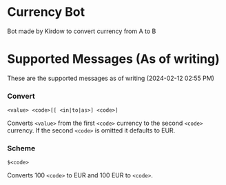 # Currency Bot
Bot made by Kirdow to convert currency from A to B

# Supported Messages (As of writing)
These are the supported messages as of writing (2024-02-12 02:55 PM)

### Convert
```
<value> <code>[[ <in|to|as>] <code>]
```
Converts ``<value>`` from the first ``<code>`` currency to the second ``<code>`` currency. If the second ``<code>`` is omitted it defaults to EUR.

### Scheme
```
$<code>
```
Converts 100 ``<code>`` to EUR and 100 EUR to ``<code>``.
